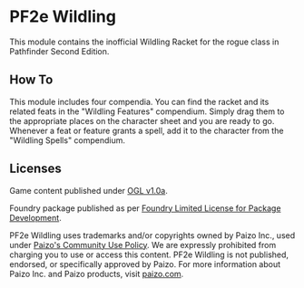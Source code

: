 # PF2e Wildling

This module contains the inofficial Wildling Racket for the rogue class in Pathfinder Second Edition.

## How To

This module includes four compendia. You can find the racket and its related feats in the "Wildling Features" compendium.
Simply drag them to the appropriate places on the character sheet and you are ready to go.
Whenever a feat or feature grants a spell, add it to the character from the "Wildling Spells" compendium.

## Licenses

Game content published under [OGL v1.0a](./OpenGameLicense.md).

Foundry package published as per [Foundry Limited License for Package Development](https://foundryvtt.com/article/license/).

PF2e Wildling uses trademarks and/or copyrights owned by Paizo Inc., used under [Paizo's Community Use Policy](https://paizo.com/community/communityuse). We are expressly prohibited from charging you to use or access this content. PF2e Wildling is not published, endorsed, or specifically approved by Paizo. For more information about Paizo Inc. and Paizo products, visit [paizo.com](https://paizo.com/).
